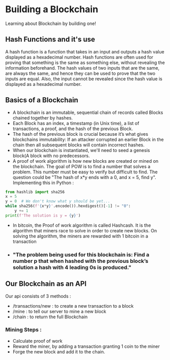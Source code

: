 # Building a Blockchain
Learning about Blockchain by building one!

## Hash Functions and it's use
A hash function is a function that takes in an input and outputs a hash value displayed as a hexadecimal number. Hash functions are often used for proving that something is the same as something else, without revealing the information beforehand. The hash values of two inputs that are the same, are always the same, and hence they can be used to prove that the two inputs are equal. Also, the input cannot be revealed since the hash value is displayed as a hexadecimal number.


## Basics of a Blockchain
- A blockchain is an immutable, sequential chain of records called Blocks chained together by hashes.
- Each Block has an index, a timestamp (in Unix time), a list of transactions, a proof, and the hash of the previous Block.
- The hash of the previous block is crucial because it’s what gives blockchains immutability: If an attacker corrupted an earlier Block in the chain then all subsequent blocks will contain incorrect hashes.
- When our blockchain is instantiated, we'll need to seed a genesis block(A block with no predecessors.
- A proof of work algorithm is how new blocks are created or mined on the blockchain. The goal of POW is to find a number that solves a problem. This number must be easy to verify but difficult to find. The question could be "The hash of x*y ends with a 0, and x = 5, find y". Implementing this in Python : 
```python
from hashlib import sha256
x = 5
y = 0  # We don't know what y should be yet...
while sha256(f'{x*y}'.encode()).hexdigest()[-1] != "0":
    y += 1
print(f'The solution is y = {y}')
```
- In bitcoin, the Proof of work algorithm is called Hashcash. It is the algorithm that miners race to solve in order to create new blocks. On solving the algorithm, the miners are rewarded with 1 bitcoin in a transaction
- ### "The problem being used for this blockchain is: Find a number p that when hashed with the previous block’s solution a hash with 4 leading 0s is produced."

## Our Blockchain as an API
Our api consists of 3 methods : 
- /transactions/new : to create a new transaction to a block
- /mine : to tell our server to mine a new block
- /chain : to return the full Blockchain
### Mining Steps : 
- Calculate proof of work
- Reward the miner, by adding a transaction granting 1 coin to the miner
- Forge the new block and add it to the chain.
